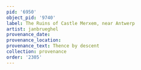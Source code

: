 ```yaml
---
pid: '6950'
object_pid: '9740'
label: The Ruins of Castle Merxem, near Antwerp
artist: janbrueghel
provenance_date:
provenance_location:
provenance_text: Thence by descent
collection: provenance
order: '2305'
---
```

